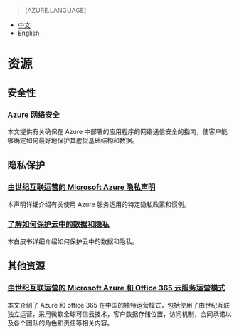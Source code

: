 <properties
	pageTitle="资源 - Microsoft Azure"
    description=""
    services=""
    documentationCenter=""
    authors=""
    manager=""
    editor=""
    tags=""/>

> [AZURE.LANGUAGE]
- [中文](/support/trust-center/resources/)
- [English](/support/trust-center/resources-en/)

# 资源

 <tags ms.service="trust-center" ms.date="" wacn.date="" wacn.lang="cn"/>

## 安全性
### [Azure 网络安全](https://wacnstorage.blob.core.chinacloudapi.cn/marketing-resource/documents/AzureNetworkSecurity_v3_Feb2015_CN_20151214.pdf)

本文提供有关确保在 Azure 中部署的应用程序的网络通信安全的指南，使客户能够确定如何最好地保护其虚拟基础结构和数据。

## 隐私保护
### [由世纪互联运营的 Microsoft Azure 隐私声明](/support/legal/privacy-statement/)

本声明详细介绍有关使用 Azure 服务适用的特定隐私政策和惯例。

### [了解如何保护云中的数据和隐私](https://wacnstorage.blob.core.chinacloudapi.cn/marketing-resource/documents/Protecting_Data_and_Privacy_in_the_Cloud_CN_final20160125.pdf)

本白皮书详细介绍如何保护云中的数据和隐私。

## 其他资源

### [由世纪互联运营的 Microsoft Azure 和 Office 365 云服务运营模式](https://wacnppe.blob.core.chinacloudapi.cn/marketing-resource/documents/Windows_Azure_and_Office_365_cloud_services_business_model_operated_by_21Vianet12.pdf)

本文介绍了 Azure 和 office 365 在中国的独特运营模式，包括使用了由世纪互联独立运营，采用微软全球可信云技术，客户数据存储位置，访问机制，合同承诺以及各个团队的角色和责任等相关内容。
